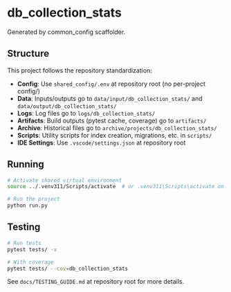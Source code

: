 # db_collection_stats

Generated by common_config scaffolder.

## Structure

This project follows the repository standardization:

- **Config**: Use `shared_config/.env` at repository root (no per-project config/)
- **Data**: Inputs/outputs go to `data/input/db_collection_stats/` and `data/output/db_collection_stats/`
- **Logs**: Log files go to `logs/db_collection_stats/`
- **Artifacts**: Build outputs (pytest cache, coverage) go to `artifacts/`
- **Archive**: Historical files go to `archive/projects/db_collection_stats/`
- **Scripts**: Utility scripts for index creation, migrations, etc. in `scripts/`
- **IDE Settings**: Use `.vscode/settings.json` at repository root

## Running

```bash
# Activate shared virtual environment
source ../.venv311/Scripts/activate  # or .venv311\Scripts\activate on Windows

# Run the project
python run.py
```

## Testing

```bash
# Run tests
pytest tests/ -v

# With coverage
pytest tests/ --cov=db_collection_stats
```

See `docs/TESTING_GUIDE.md` at repository root for more details.

